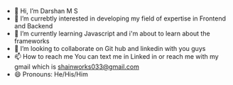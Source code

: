 - 👋 Hi, I’m Darshan M S
- 👀 I’m currebtly interested in developing my field of expertise in Frontend and Backend
- 🌱 I’m currently learning Javascript and i'm about to learn about the frameworks
- 💞️ I’m looking to collaborate on Git hub and linkedin with you guys
- 📫 How to reach me You can text me in Linked in or reach me with my gmail which is shainworks033@gmail.com
- 😄 Pronouns: He/His/Him

<!---
Shainworks/Shainworks is a ✨ special ✨ repository because its `README.md` (this file) appears on your GitHub profile.
You can click the Preview link to take a look at your changes.
--->
